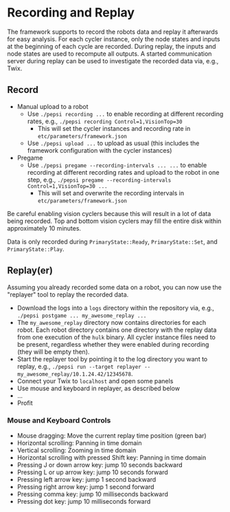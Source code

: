 # Recording and Replay

The framework supports to record the robots data and replay it afterwards for easy analysis.
For each cycler instance, only the node states and inputs at the beginning of each cycle are recorded.
During replay, the inputs and node states are used to recompute all outputs.
A started communication server during replay can be used to investigate the recorded data via, e.g., Twix.

## Record

- Manual upload to a robot
    - Use `./pepsi recording ...` to enable recording at different recording rates, e.g., `./pepsi recording Control=1,VisionTop=30`
        - This will set the cycler instances and recording rate in `etc/parameters/framework.json`
    - Use `./pepsi upload ...` to upload as usual (this includes the framework configuration with the cycler instances)
- Pregame
    - Use `./pepsi pregame --recording-intervals ... ...` to enable recording at different recording rates and upload to the robot in one step, e.g., `./pepsi pregame --recording-intervals Control=1,VisionTop=30 ...`
        - This will set and overwrite the recording intervals in `etc/parameters/framework.json`

Be careful enabling vision cyclers because this will result in a lot of data being recorded. Top and bottom vision cyclers may fill the entire disk within approximately 10 minutes.

Data is only recorded during `PrimaryState::Ready`, `PrimaryState::Set`, and `PrimaryState::Play`.

## Replay(er)

Assuming you already recorded some data on a robot, you can now use the "replayer" tool to replay the recorded data.

- Download the logs into a `logs` directory within the repository via, e.g., `./pepsi postgame ... my_awesome_replay ...`
- The `my_awesome_replay` directory now contains directories for each robot. Each robot directory contains one directory with the replay data from one execution of the `hulk` binary.
  All cycler instance files need to be present, regardless whether they were enabled during recording (they will be empty then).
- Start the replayer tool by pointing it to the log directory you want to replay, e.g., `./pepsi run --target replayer -- my_awesome_replay/10.1.24.42/12345678`.
- Connect your Twix to `localhost` and open some panels
- Use mouse and keyboard in replayer, as described below
- ...
- Profit

### Mouse and Keyboard Controls

- Mouse dragging: Move the current replay time position (green bar)
- Horizontal scrolling: Panning in time domain
- Vertical scrolling: Zooming in time domain
- Horizontal scrolling with pressed Shift key: Panning in time domain
- Pressing J or down arrow key: jump 10 seconds backward
- Pressing L or up arrow key: jump 10 seconds forward
- Pressing left arrow key: jump 1 second backward
- Pressing right arrow key: jump 1 second forward
- Pressing comma key: jump 10 milliseconds backward
- Pressing dot key: jump 10 milliseconds forward
